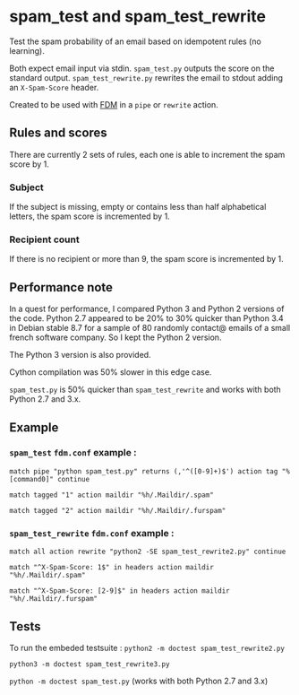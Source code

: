 # spam_test and spam_test_rewrite
Test the spam probability of an email based on idempotent rules (no learning).

Both expect email input via stdin.
`spam_test.py` outputs the score on the standard output.
`spam_test_rewrite.py` rewrites the email to stdout adding an `X-Spam-Score` header.

Created to be used with [FDM](https://github.com/nicm/fdm) in a `pipe` or `rewrite` action.

## Rules and scores

There are currently 2 sets of rules, each one is able to increment the spam score by 1.

### Subject

If the subject is missing, empty or contains less than half alphabetical letters, the spam score is incremented by 1.

### Recipient count

If there is no recipient or more than 9, the spam score is incremented by 1.

## Performance note
In a quest for performance, I compared Python 3 and Python 2 versions of the code. Python 2.7 appeared to be 20% to 30% quicker than Python 3.4 in Debian stable 8.7 for a sample of 80 randomly contact@ emails of a small french software company. So I kept the Python 2 version.

The Python 3 version is also provided.

Cython compilation was 50% slower in this edge case.

`spam_test.py` is 50% quicker than `spam_test_rewrite` and works with both Python 2.7 and 3.x.

## Example

### `spam_test` `fdm.conf` example :

`match pipe "python spam_test.py" returns (,'^([0-9]+)$') action tag "%[command0]" continue`

`match tagged "1" action maildir "%h/.Maildir/.spam"`

`match tagged "2" action maildir "%h/.Maildir/.furspam"`


### `spam_test_rewrite` `fdm.conf` example :

`match all action rewrite "python2 -SE spam_test_rewrite2.py" continue`

`match "^X-Spam-Score: 1$" in headers action maildir "%h/.Maildir/.spam"`

`match "^X-Spam-Score: [2-9]$" in headers action maildir "%h/.Maildir/.furspam"`

## Tests

To run the embeded testsuite :
`python2 -m doctest spam_test_rewrite2.py`

`python3 -m doctest spam_test_rewrite3.py`

`python -m doctest spam_test.py` (works with both Python 2.7 and 3.x)
